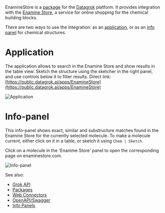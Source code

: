 EnamineStore is a [package](https://datagrok.ai/help/develop/develop#packages) for the [Datagrok](https://datagrok.ai) platform.
It provides integration with the [Enamine Store](https://enaminestore.com), a service for online shopping for the chemical building blocks.

There are two ways to use the integration: as an [application](https://datagrok.ai/help/develop/how-to/build-an-app),
or as an [info panel](https://datagrok.ai/help/discover/info-panels) for chemical structures.
 
# Application

The application allows to search in the Enamine Store and show results in the table view. Sketch the structure using the sketcher in the right panel, and use controls below it to filter results.
Direct link: [https://public.datagrok.ai/apps/EnamineStore](https://public.datagrok.ai/apps/EnamineStore)

![Application](images/application.png)

# Info-panel

This info-panel shows exact, similar and substructure matches found in the Enamine Store for the currently
selected molecule. To make a molecule current, either click on it in a table, or sketch it using 
`Chem | Sketch`.

Click on a molecule in the 'Enanime Store' panel to open the corresponding page on enaminestore.com.

![Info-panel](images/info_panel.png)


See also: 
  * [Grok API](https://datagrok.ai/help/develop/js-api)
  * [Packages](https://datagrok.ai/help/develop/develop#packages)
  * [Web Connectors](https://datagrok.ai/help/access/connectors/web)
  * [OpenAPI/Swagger](https://swagger.io/)
  * [Info Panels](https://datagrok.ai/help/discover/info-panels)
